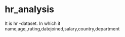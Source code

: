 # hr_analysis
It is hr -dataset. In which it  name,age,,rating,datejoined,salary,country,department
